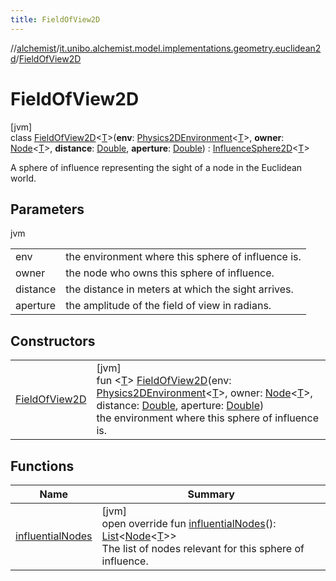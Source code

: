 ```yaml
---
title: FieldOfView2D
---
```

//[alchemist](../../../index.html)/[it.unibo.alchemist.model.implementations.geometry.euclidean2d](../index.html)/[FieldOfView2D](index.html)



# FieldOfView2D



[jvm]\
class [FieldOfView2D](index.html)<[T](index.html)>(**env**: [Physics2DEnvironment](../../it.unibo.alchemist.model.interfaces.environments/-physics2-d-environment/index.html)<[T](index.html)>, **owner**: [Node](../../it.unibo.alchemist.model.interfaces/-node/index.html)<[T](index.html)>, **distance**: [Double](https://kotlinlang.org/api/latest/jvm/stdlib/kotlin/-double/index.html), **aperture**: [Double](https://kotlinlang.org/api/latest/jvm/stdlib/kotlin/-double/index.html)) : [InfluenceSphere2D](../-influence-sphere2-d/index.html)<[T](index.html)> 

A sphere of influence representing the sight of a node in the Euclidean world.



## Parameters


jvm

| | |
|---|---|
| env | the environment where this sphere of influence is. |
| owner | the node who owns this sphere of influence. |
| distance | the distance in meters at which the sight arrives. |
| aperture | the amplitude of the field of view in radians. |



## Constructors


| | |
|---|---|
| [FieldOfView2D](-field-of-view2-d.html) | [jvm]<br>fun <[T](index.html)> [FieldOfView2D](-field-of-view2-d.html)(env: [Physics2DEnvironment](../../it.unibo.alchemist.model.interfaces.environments/-physics2-d-environment/index.html)<[T](index.html)>, owner: [Node](../../it.unibo.alchemist.model.interfaces/-node/index.html)<[T](index.html)>, distance: [Double](https://kotlinlang.org/api/latest/jvm/stdlib/kotlin/-double/index.html), aperture: [Double](https://kotlinlang.org/api/latest/jvm/stdlib/kotlin/-double/index.html))<br>    the environment where this sphere of influence is. |


## Functions


| Name | Summary |
|---|---|
| [influentialNodes](../-influence-sphere2-d/influential-nodes.html) | [jvm]<br>open override fun [influentialNodes](../-influence-sphere2-d/influential-nodes.html)(): [List](https://kotlinlang.org/api/latest/jvm/stdlib/kotlin.collections/-list/index.html)<[Node](../../it.unibo.alchemist.model.interfaces/-node/index.html)<[T](index.html)>><br>The list of nodes relevant for this sphere of influence. |

